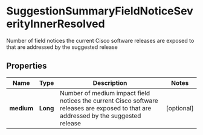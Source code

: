 

# SuggestionSummaryFieldNoticeSeverityInnerResolved

Number of field notices the current Cisco software releases are exposed to that are addressed by the suggested release

## Properties

| Name | Type | Description | Notes |
|------------ | ------------- | ------------- | -------------|
|**medium** | **Long** | Number of medium impact field notices the current Cisco software releases are exposed to that are addressed by the suggested release |  [optional] |



